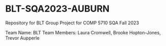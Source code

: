 # BLT-SQA2023-AUBURN
Repository for BLT Group Project for COMP 5710 SQA Fall 2023

Team Name: BLT
Team Members: Laura Cromwell, Brooke Hopton-Jones, Trevor Aupperle
